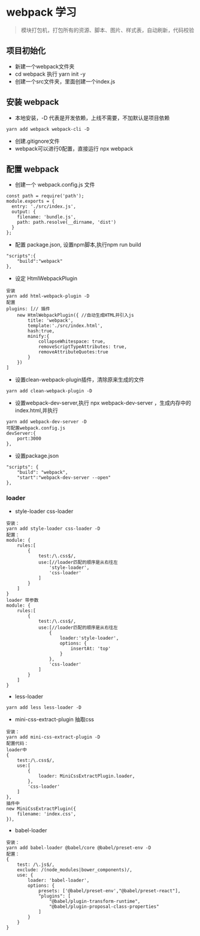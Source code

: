 <!-- # React-study -->
# webpack 学习
> 模块打包机，打包所有的资源、脚本、图片、样式表，自动刷新，代码校验
## 项目初始化
- 新建一个webpack文件夹
- cd webpack 执行 yarn init -y
- 创建一个src文件夹，里面创建一个index.js
## 安装 webpack
- 本地安装，-D 代表是开发依赖，上线不需要，不加默认是项目依赖 
```
yarn add webpack webpack-cli -D
```
- 创建.gitignore文件
- webpack可以进行0配置，直接运行 npx webpack
## 配置 webpack
- 创建一个 webpack.config.js 文件
```
const path = require('path');
module.exports = {
  entry: './src/index.js',
  output: {
    filename: 'bundle.js',
    path: path.resolve(__dirname, 'dist')
  }
};
```
- 配置 package.json, 设置npm脚本,执行npm run build
```
"scripts":{
    "build":"webpack"
},
```
- 设定 HtmlWebpackPlugin
```
安装
yarn add html-webpack-plugin -D
配置
plugins: [// 插件
    new HtmlWebpackPlugin({ //自动生成HTML并引入js
        title: 'webpack',
        template:'./src/index.html',
        hash:true,
        minify:{
            collapseWhitespace: true,
            removeScriptTypeAttributes: true,
            removeAttributeQuotes:true
        }
    })
]
```
- 设置clean-webpack-plugin插件，清除原来生成的文件
```
yarn add clean-webpack-plugin -D
```
- 设置webpack-dev-server,执行 npx webpack-dev-server
，生成内存中的index.html,并执行
```
yarn add webpack-dev-server -D
可配置webpack.config.js
devServer:{
    port:3000
},
```
- 设置package.json
```
"scripts": {
    "build": "webpack",
    "start":"webpack-dev-server --open"
},
```
### loader
- style-loader css-loader
```
安装：
yarn add style-loader css-loader -D
配置：
module: {
    rules:[
        {
            test:/\.css$/,
            use:[//loader匹配的顺序是从右往左
                'style-loader',
                'css-loader'
            ]
        }
    ]
}
loader 带参数
module: {
    rules:[
        {
            test:/\.css$/,
            use:[//loader匹配的顺序是从右往左
                {
                    loader:'style-loader',
                    options: {
                        insertAt: 'top'
                    }
                },
                'css-loader'
            ]
        }
    ]
}
```
- less-loader
```
yarn add less less-loader -D
```
- mini-css-extract-plugin 抽取css
```
安装：
yarn add mini-css-extract-plugin -D
配置代码：
loader中
{
    test:/\.css$/,
    use:[
        {
            loader: MiniCssExtractPlugin.loader,
        },
        'css-loader'
    ]
},
插件中
new MiniCssExtractPlugin({
    filename: 'index.css',
}),
```
- babel-loader
```
安装：
yarn add babel-loader @babel/core @babel/preset-env -D
配置：
{
    test: /\.js$/,
    exclude: /(node_modules|bower_components)/,
    use: {
        loader: 'babel-loader',
        options: {
            presets: ['@babel/preset-env',"@babel/preset-react"],
            "plugins": [
                "@babel/plugin-transform-runtime",
                "@babel/plugin-proposal-class-properties"
            ]
        }
    }
}
```
